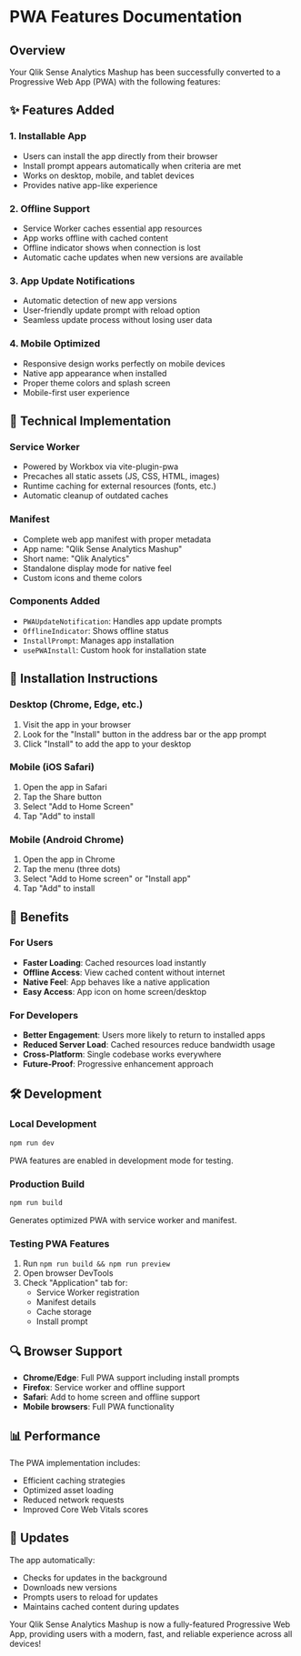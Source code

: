 # PWA Features Documentation

## Overview

Your Qlik Sense Analytics Mashup has been successfully converted to a Progressive Web App (PWA) with the following features:

## ✨ Features Added

### 1. **Installable App**

- Users can install the app directly from their browser
- Install prompt appears automatically when criteria are met
- Works on desktop, mobile, and tablet devices
- Provides native app-like experience

### 2. **Offline Support**

- Service Worker caches essential app resources
- App works offline with cached content
- Offline indicator shows when connection is lost
- Automatic cache updates when new versions are available

### 3. **App Update Notifications**

- Automatic detection of new app versions
- User-friendly update prompt with reload option
- Seamless update process without losing user data

### 4. **Mobile Optimized**

- Responsive design works perfectly on mobile devices
- Native app appearance when installed
- Proper theme colors and splash screen
- Mobile-first user experience

## 🔧 Technical Implementation

### Service Worker

- Powered by Workbox via vite-plugin-pwa
- Precaches all static assets (JS, CSS, HTML, images)
- Runtime caching for external resources (fonts, etc.)
- Automatic cleanup of outdated caches

### Manifest

- Complete web app manifest with proper metadata
- App name: "Qlik Sense Analytics Mashup"
- Short name: "Qlik Analytics"
- Standalone display mode for native feel
- Custom icons and theme colors

### Components Added

- `PWAUpdateNotification`: Handles app update prompts
- `OfflineIndicator`: Shows offline status
- `InstallPrompt`: Manages app installation
- `usePWAInstall`: Custom hook for installation state

## 📱 Installation Instructions

### Desktop (Chrome, Edge, etc.)

1. Visit the app in your browser
2. Look for the "Install" button in the address bar or the app prompt
3. Click "Install" to add the app to your desktop

### Mobile (iOS Safari)

1. Open the app in Safari
2. Tap the Share button
3. Select "Add to Home Screen"
4. Tap "Add" to install

### Mobile (Android Chrome)

1. Open the app in Chrome
2. Tap the menu (three dots)
3. Select "Add to Home screen" or "Install app"
4. Tap "Add" to install

## 🚀 Benefits

### For Users

- **Faster Loading**: Cached resources load instantly
- **Offline Access**: View cached content without internet
- **Native Feel**: App behaves like a native application
- **Easy Access**: App icon on home screen/desktop

### For Developers

- **Better Engagement**: Users more likely to return to installed apps
- **Reduced Server Load**: Cached resources reduce bandwidth usage
- **Cross-Platform**: Single codebase works everywhere
- **Future-Proof**: Progressive enhancement approach

## 🛠️ Development

### Local Development

```bash
npm run dev
```

PWA features are enabled in development mode for testing.

### Production Build

```bash
npm run build
```

Generates optimized PWA with service worker and manifest.

### Testing PWA Features

1. Run `npm run build && npm run preview`
2. Open browser DevTools
3. Check "Application" tab for:
   - Service Worker registration
   - Manifest details
   - Cache storage
   - Install prompt

## 🔍 Browser Support

- **Chrome/Edge**: Full PWA support including install prompts
- **Firefox**: Service worker and offline support
- **Safari**: Add to home screen and offline support
- **Mobile browsers**: Full PWA functionality

## 📊 Performance

The PWA implementation includes:

- Efficient caching strategies
- Optimized asset loading
- Reduced network requests
- Improved Core Web Vitals scores

## 🔄 Updates

The app automatically:

- Checks for updates in the background
- Downloads new versions
- Prompts users to reload for updates
- Maintains cached content during updates

Your Qlik Sense Analytics Mashup is now a fully-featured Progressive Web App, providing users with a modern, fast, and reliable experience across all devices!
